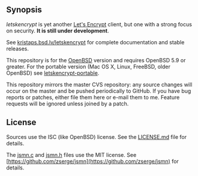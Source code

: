 ## Synopsis

*letskencrypt* is yet another [Let's Encrypt](https://letsencrypt.org)
client, but one with a strong focus on security.  **It is still under
development**. 

See [kristaps.bsd.lv/letskencrypt](https://kristaps.bsd.lv/letskencrypt) for
complete documentation and stable releases.

This repository is for the [OpenBSD](http://www.openbsd.org) version and
requires OpenBSD 5.9 or greater.  For the portable version (Mac OS X,
Linux, FreeBSD, older OpenBSD) see
[letskencrypt-portable](https://github.com/kristapsdz/letskencrypt-portable).

This repository mirrors the master CVS repository: any source changes
will occur on the master and be pushed periodically to GitHub.  If you
have bug reports or patches, either file them here or e-mail them to me.
Feature requests will be ignored unless joined by a patch.

## License

Sources use the ISC (like OpenBSD) license.
See the [LICENSE.md](LICENSE.md) file for details.

The [jsmn.c](jsmn.c) and [jsmn.h](jsmn.h) files use the MIT license.
See [https://github.com/zserge/jsmn](https://github.com/zserge/jsmn) for
details.

